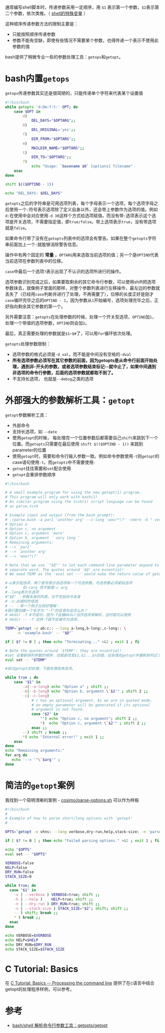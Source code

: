通常编写shell脚本时，传递参数采用一定顺序，用 `$1` 表示第一个参数，`$2`表示第二个参数，依次类推。（ [shell的特殊变量](special_shell_variable) ）

这种顺序传递参数方法的限制主要是：

* 只能按照顺序传递参数
* 参数不能有空缺，即使有些情况不需要某个参数，也得传递一个表示不使用此参数的值

bash提供了稍微专业一些的参数处理工具：`getops`和`getopt`。

# bash内置`getops`

`getops`传递参数其实还是很简陋的，只能传递单个字符来代表某个设置值

```bash
#!/bin/bash
while getopts 'd:Dm:f:t:' OPT; do
    case $OPT in
        d)
            DEL_DAYS="$OPTARG";;
        D)
            DEL_ORIGINAL='yes';;
        f)
            DIR_FROM="$OPTARG";;
        m)
            MAILDIR_NAME="$OPTARG";;
        t)
            DIR_TO="$OPTARG";;
        ?)
            echo "Usage: `basename $0` [options] filename"
    esac
done

shift $(($OPTIND - 1))

echo "DEL_DAYS: $DEL_DAYS"
```

`getopts`之后的字符串是可用选项列表，每个字母表示一个选项，每个选项字母之后使用一个`:`符号表示选项除了定义自身以外，还会带上参数作为选项的值。例如`d:`在使用中会对应使用`-d 30`这样个方式给选项赋值。而没有带`:`选项表示这个选项是开关选项，不需要指定值，即`true/false`。带上选项表示`true`，没有带选项就是`false`。

如果命令行带了没有在`getopts`列表中的选项会有警告。如果在整个`getopts`字符串前面加上一个`:`就能够消除警告信息。

操作中有两个固定的 **常量** ，`OPTARG`用来选取当前选项的值；另一个是`OPTIND`代表当前选项在参数列表中的位移。

`case`中最后一个选项`?`表示出现了不认识的选项所进行的操作。

选项参数识别完成之后，如果要取剩余的其它命令行参数，可以使用shift把选项参数抹去，就像例子里面的那样，对整个参数列表进行左移操作，最左边的参数就丢失了（已经用`case`判断并进行了处理，不再需要了），位移的长度正好是刚才`case`循环完毕之后的`OPTIND - 1`，因为参数从`1`开始编号，选项处理完毕之后，正好指向剩余其它参数的第一个。

另外需要注意：`getopts`在处理参数的时候，处理一个开关型选项，`OPTIND`加`1`，处理一个带值的选项参数，`OPTIND`则会加`2`。

最后，真正需要处理的参数就是`$1~$#`了，可以用`for`循环依次处理。

`getopts`处理参数限制：

* 选项参数的格式必须是`-d val`，而不能是中间没有空格的`-dval`
* **所有选项参数必须写在其它参数的前面，因为getopts是从命令行前面开始处理，遇到非-开头的参数，或者选项参数结束标记--就中止了，如果中间遇到非选项的命令行参数，后面的选项参数就都取不到了。**
* 不支持长选项， 也就是`--debug`之类的选项

# 外部强大的参数解析工具：`getopt`

`getopt`参数解析工具：

* 外部命令
* 支持长选项，如 `--date`
* 使用`getopt`的时候， 每处理完一个位置参数后都需要自己`shift`来跳到下一个位置。而`getopts`只需要在最后使用 `shift $(($OPTIND - 1))` 来跳到parameter的位置
* 使用`getopt`时，需要和命令行输入参数一致。例如命令参数使用`-t`则`getopt`的case语句使用`-t`。而`getopts`中不需要使用`-`
* `getopt`往往需要和`set`配合使用
* `getopt`会重排参数顺序

```bash
#!/bin/bash

# A small example program for using the new getopt(1) program.
# This program will only work with bash(1)
# An similar program using the tcsh(1) script language can be found
# as parse.tcsh

# Example input and output (from the bash prompt):
# ./parse.bash -a par1 'another arg' --c-long 'wow!*\?' -cmore -b " very long "
# Option a
# Option c, no argument
# Option c, argument `more'
# Option b, argument ` very long '
# Remaining arguments:
# --> `par1'
# --> `another arg'
# --> `wow!*\?'

# Note that we use `"$@"' to let each command-line parameter expand to a
# separate word. The quotes around `$@' are essential!
# We need TEMP as the `eval set --' would nuke the return value of getopt.

#-o表示短选项，两个冒号表示该选项有一个可选参数，可选参数必须紧贴选项
#		如-carg 而不能是-c arg
#--long表示长选项
#"$@" ：参数本身的列表，也不包括命令本身
# -n:出错时的信息
# -- ：举一个例子比较好理解：
#我们要创建一个名字为 "-f"的目录你会怎么办？
# mkdir -f #不成功，因为-f会被mkdir当作选项来解析，这时就可以使用
# mkdir -- -f 这样-f就不会被作为选项。

TEMP=`getopt -o ab:c:: --long a-long,b-long:,c-long:: \
     -n 'example.bash' -- "$@"`

if [ $? != 0 ] ; then echo "Terminating..." >&2 ; exit 1 ; fi

# Note the quotes around `$TEMP': they are essential!
#set 会重新排列参数的顺序，也就是改变$1,$2...$n的值，这些值在getopt中重新排列过了
eval set -- "$TEMP"

#经过getopt的处理，下面处理具体选项。

while true ; do
    case "$1" in
        -a|--a-long) echo "Option a" ; shift ;;
        -b|--b-long) echo "Option b, argument \`$2'" ; shift 2 ;;
        -c|--c-long)
            # c has an optional argument. As we are in quoted mode,
            # an empty parameter will be generated if its optional
            # argument is not found.
            case "$2" in
                "") echo "Option c, no argument"; shift 2 ;;
                *)  echo "Option c, argument \`$2'" ; shift 2 ;;
            esac ;;
        --) shift ; break ;;
        *) echo "Internal error!" ; exit 1 ;;
    esac
done
echo "Remaining arguments:"
for arg do
   echo '--> '"\`$arg'" ;
done
```

# 简洁的`getopt`案例

我找到一个简明清晰的案例 - [cosimo/parse-options.sh](https://gist.github.com/cosimo/3760587) 可以作为样板

```bash
#!/bin/bash
#
# Example of how to parse short/long options with 'getopt'
#

OPTS=`getopt -o vhns: --long verbose,dry-run,help,stack-size: -n 'parse-options' -- "$@"`

if [ $? != 0 ] ; then echo "Failed parsing options." >&2 ; exit 1 ; fi

echo "$OPTS"
eval set -- "$OPTS"

VERBOSE=false
HELP=false
DRY_RUN=false
STACK_SIZE=0

while true; do
  case "$1" in
    -v | --verbose ) VERBOSE=true; shift ;;
    -h | --help )    HELP=true; shift ;;
    -n | --dry-run ) DRY_RUN=true; shift ;;
    -s | --stack-size ) STACK_SIZE="$2"; shift; shift ;;
    -- ) shift; break ;;
    * ) break ;;
  esac
done

echo VERBOSE=$VERBOSE
echo HELP=$HELP
echo DRY_RUN=$DRY_RUN
echo STACK_SIZE=$STACK_SIZE
```

# C Tutorial: Basics

在 [C Tutorial: Basics -- Processing the command line](https://www.cs.rutgers.edu/~pxk/416/notes/c-tutorials/getopt.html) 提供了在c语言中结合getopt的处理程序样例，可以参考。

# 参考

* [bash/shell 解析命令行参数工具：getopts/getopt](https://my.oschina.net/leejun2005/blog/202376)